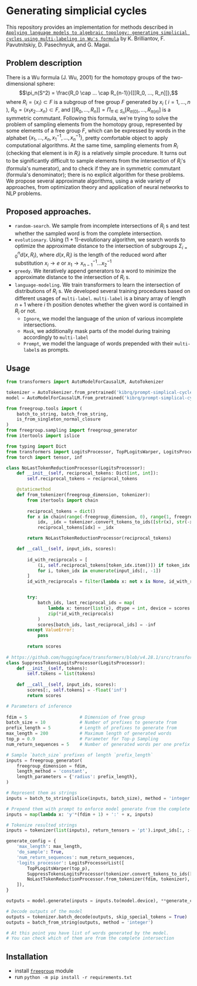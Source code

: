 # Generating simplicial cycles
This repository provides an implementation for methods described in [`Applying language models to algebraic topology: generating simplicial cycles using multi-labeling in Wu's formula`]() by K. Brilliantov, F. Pavutnitskiy, D. Pasechnyuk, and G. Magai.

## Problem description
There is a Wu formula (J. Wu, 2001) for the homotopy groups of the two-dimensional sphere:
$$\pi_n(S^2) = \frac{R_0 \cap ... \cap R_{n-1}}{[[R_0, ..., R_n]]},$$
where $R_i = \langle x_i \rangle \subset F$ is a subgroup of free group $F$ generated by $x_i$ ( $i=1, ..., n$ ), $R_0 = \langle x_1 x_2 ... x_n \rangle \subset F$, and $[[R_0, ..., R_n]] = \Pi_{\pi \in S_n} [R_{\pi(0)}, ..., R_{\pi(n)}]$ is a symmetric commutant. Following this formula, we're trying to solve the problem of sampling elements from the homotopy group, represented by some elements of a free group $F$, which can be expressed by words in the alphabet $\{ x_1, ..., x_n, x_1^{-1}, ..., x_n^{-1} \}$, pretty comfortable object to apply computational algorithms. At the same time, sampling elements from $R_i$ (checking that element is in $R_i$) is a relatively simple procedure. It turns out to be significantly difficult to sample elements from the intersection of $R_i$'s (formula's numerator), and to check if they are in symmetric commutant (formula's denominator); there is no explicit algorithm for these problems. We propose several approximate algorithms, using a wide variety of approaches, from optimization theory and application of neural networks to NLP problems.

## Proposed approaches.
- `random-search`. We sample from incomplete intersections of $R_i$ s and test whether the sampled word is from the complete intersection.
- `evolutionary`. Using $(1+1)$-evolutionary algorithm, we search words to optimize the approximate distance to the intersection of subgroups $\Sigma_{i=0}^{n} d(x, R_i)$, where $d(x, R_i)$ is the length of the reduced word after substitution $x_i \to e$ or $x_1 \to x_{n-1}^{-1} \dots x_2^{-1}$
- `greedy`. We iteratively append generators to a word to minimize the approximate distance to the intersection of $R_i$ s.
- `language-modeling`. We train transformers to learn the intersection of distributions of $R_i$ s. We developed several training procedures based on different usages of `multi-label`. `multi-label` is a binary array of length $n + 1$ where $i$ th position denotes whether the given word is contained in $R_i$ or not.
  - `Ignore`, we model the language of the union of various incomplete intersections.
  - `Mask`, we additionally mask parts of the model during training accordingly to `multi-label`
  - `Prompt`, we model the language of words prepended with their `multi-label`s as prompts.
 
## Usage
```py
from transformers import AutoModelForCausalLM, AutoTokenizer

tokenizer = AutoTokenizer.from_pretrained('kibrq/prompt-simplical-cycles')
model = AutoModelForCausalLM.from_pretrained('kibrq/prompt-simplical-cycles').to('cuda')

from freegroup.tools import (
    batch_to_string, batch_from_string,
    is_from_singleton_normal_closure
)
from freegroup.sampling import freegroup_generator
from itertools import islice

from typing import Dict
from transformers import LogitsProcessor, TopPLogitsWarper, LogitsProcessorList
from torch import tensor, inf

class NoLastTokenReductionProcessor(LogitsProcessor):
    def __init__(self, reciprocal_tokens: Dict[int, int]):
        self.reciprocal_tokens = reciprocal_tokens

    @staticmethod
    def from_tokenizer(freegroup_dimension, tokenizer):
        from itertools import chain
        
        reciprocal_tokens = dict()
        for x in chain(range(-freegroup_dimension, 0), range(1, freegroup_dimension + 1)):
            idx, _idx = tokenizer.convert_tokens_to_ids([str(x), str(-x)])
            reciprocal_tokens[idx] = _idx

        return NoLastTokenReductionProcessor(reciprocal_tokens)

    def __call__(self, input_ids, scores):
        
        id_with_reciprocals = [
            (i, self.reciprocal_tokens[token_idx.item()]) if token_idx.item() in self.reciprocal_tokens else None
            for i, token_idx in enumerate(input_ids[:, -1])
        ]
        id_with_reciprocals = filter(lambda x: not x is None, id_with_reciprocals)


        try:    
            batch_ids, last_reciprocal_ids = map(
                lambda x: tensor(list(x), dtype = int, device = scores.device),
                zip(*id_with_reciprocals)
            )
            scores[batch_ids, last_reciprocal_ids] = -inf
        except ValueError:
            pass
        
        return scores    
    
# https://github.com/huggingface/transformers/blob/v4.28.1/src/transformers/generation/logits_process.py#L892
class SuppressTokensLogitsProcessor(LogitsProcessor):
    def __init__(self, tokens):
        self.tokens = list(tokens)
        
    def __call__(self, input_ids, scores):
        scores[:, self.tokens] = -float('inf')
        return scores

# Parameters of inference    
    
fdim = 5                    # Dimension of free group
batch_size = 10             # Number of prefixes to generate from
prefix_length = 5           # Length of prefixes to generate from
max_length = 200            # Maximum length of generated words
top_p = 0.9                 # Parameter for Top-p Sampling
num_return_sequences = 5    # Number of generated words per one prefix

# Sample `batch_size` prefixes of length `prefix_length`
inputs = freegroup_generator(
    freegroup_dimension = fdim,
    length_method = 'constant',
    length_parameters = {'radius': prefix_length},
)

# Represent them as strings
inputs = batch_to_string(islice(inputs, batch_size), method = 'integer')

# Prepend them with prompt to enforce model generate from the complete intersection
inputs = map(lambda x: 'y'*(fdim + 1) + ':' + x, inputs)

# Tokenize resulted strings
inputs = tokenizer(list(inputs), return_tensors = 'pt').input_ids[:, :-1]

generate_config = {
    'max_length': max_length,
    'do_sample': True,
    'num_return_sequences': num_return_sequences,
    'logits_processor': LogitsProcessorList([
        TopPLogitsWarper(top_p),
        SuppressTokensLogitsProcessor(tokenizer.convert_tokens_to_ids(['[', ']', ','])), # To enforce model not to sample 'redundant' tokens
        NoLastTokenReductionProcessor.from_tokenizer(fdim, tokenizer),                   # To enforce model not to sample reducing tokens, i.e. model wouldn't generate xX
    ]),
}

outputs = model.generate(inputs = inputs.to(model.device), **generate_config)

# Decode outputs of the model
outputs = tokenizer.batch_decode(outputs, skip_special_tokens = True)
outputs = batch_from_string(outputs, method = 'integer')

# At this point you have list of words generated by the model.
# You can check which of them are from the complete intersection

```

## Installation
- install [`freegroup`](https://github.com/ml-in-algebraic-topology/freegroup) module
- run `python -m pip install -r requirements.txt`

